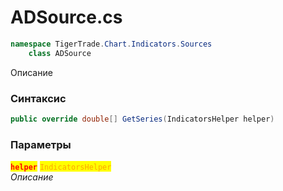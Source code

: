 
# ADSource.cs
```csharp
namespace TigerTrade.Chart.Indicators.Sources  
    class ADSource
```

Описание

### Синтаксис
```csharp
public override double[] GetSeries(IndicatorsHelper helper)
```

### Параметры  
<mark style="color:red;">**`helper`**</mark> <mark style="color:orange;">`IndicatorsHelper`</mark>  
 *Описание*  
  

                    
                    